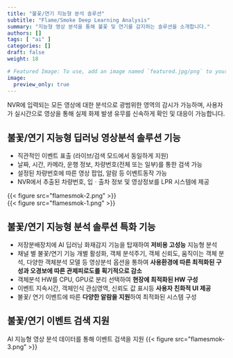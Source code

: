 ```yaml
---
title: "불꽃/연기 지능형 분석 솔루션"
subtitle: "Flame/Smoke Deep Learning Analysis"
summary: "지능형 영상 분석을 통해 불꽃 및 연기를 감지하는 솔루션을 소개합니다."
authors: []
tags: [ "ai" ]
categories: []
draft: false
weight: 18

# Featured Image: To use, add an image named `featured.jpg/png` to your page's folder.
image:
  preview_only: true
---
```


NVR에 입력되는 모든 영상에 대한 분석으로 광범위한 영역의 감시가 가능하며, 사용자가 실시간으로 영상을 통해 실제 화제 발생 유무를 신속하게 확인 및 대응이 가능합니다.


## 불꽃/연기 지능형 딥러닝 영상분석 솔루션 기능

- 직관적인 이벤트 표출 (라이브/검색 모드에서 동일하게 지원)
- 날짜, 시간, 카메라, 운행 정보, 차량번호(전체 또는 일부)를 통한 검색 가능
- 설정된 차량번호에 따른 영상 팝업, 알람 등 이벤트동작 가능
- NVR에서 추출된 차량번호, 입ㆍ출차 정보 및 영상정보를 LPR 시스템에 제공 
<div class="container">
<div class="row">
<div class="col-12 col-sm-6">
{{< figure src="flamesmok-2.png" >}}
</div>
<div class="col-12 col-sm-6">
{{< figure src="flamesmok-1.png" >}}
</div>
</div>
</div>


## 불꽃/연기 지능형 분석 솔루션 특화 기능
- 저장분배장치에 AI 딥러닝 화재감지 기능을 탑재하여 **저비용 고성능** 지능형 분석 
- 채널 별 불꽃/연기 기능 개별 활성화, 객체 분석주기, 객체 신뢰도, 움직이는 객체 분석, 다양한 객체분석 모델 등 영상분석 옵션을 통하여 **사용환경에 따른 최적화된 구성과 오경보에 따른 관제피로도를 획기적으로 감소**
- 객체분석 HW를 CPU, GPU로 분리 선택하여 **현장에 최적화된 HW 구성**
- 이벤트 지속시간, 객체인식 관심영역, 신뢰도 값 표시등 **사용자 친화적 UI 제공**
- 불꽃/ 연기 이벤트에 따른 **다양한 알람을 지원**하여 최적화된 시스템 구성


## 불꽃/연기 이벤트 검색 지원
AI 지능형 영상 분석 데이터를 통해 이벤트 검색을 지원
{{< figure src="flamesmok-3.png" >}}